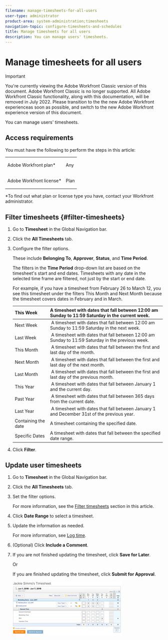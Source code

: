 ```yaml
---
filename: manage-timesheets-for-all-users
user-type: administrator
product-area: system-administration;timesheets
navigation-topic: configure-timesheets-and-schedules
title: Manage timesheets for all users
description: You can manage users' timesheets.
---
```


# Manage timesheets for all users

>[!IMPORTANT]
>
>You're currently viewing the Adobe Workfront Classic version of this document. Adobe Workfront Classic is no longer supported. All Adobe Workfront Classic functionality, along with this documentation, will be removed in July 2022. Please transition to the the new Adobe Workfront experienceas soon as possible, and switch to the new Adobe Workfront experience version of this document.

You can manage users' timesheets.

## Access requirements

You must have the following to perform the steps in this article:

<table> 
 <col> 
 <col> 
 <tbody> 
  <tr> 
   <td role="rowheader">Adobe Workfront plan*</td> 
   <td> <p>Any</p> </td> 
  </tr> 
  <tr> 
   <td role="rowheader">Adobe Workfront license*</td> 
   <td> <p>Plan </p> </td> 
  </tr> 
 </tbody> 
</table>

&#42;To find out what plan or license type you have, contact your Workfront administrator.

## Filter timesheets {#filter-timesheets}

1. Go to **Timesheet** in the Global Navigation bar.
1. Click the **All Timesheets** tab.
1. Configure the filter options.

   These include **Belonging To**, **Approver**, **Status**, and **Time Period**.

   The filters in the **Time Period** drop-down list are based on the timesheet's start and end dates. Timesheets with any date in the selected time frame are filtered, not just by the start or end date.

   For example, if you have a timesheet from February 26 to March 12, you see this timesheet under the filters This Month and Next Month because the timesheet covers dates in February and in March.

   | This Week |A timesheet with dates that fall between 12:00 am Sunday to 11:59 Saturday in the current week. |
   |---|---|
   | Next Week | &nbsp;A timesheet with dates that fall between 12:00 am Sunday to 11:59 Saturday in the next week.  |
   | Last Week | &nbsp;A timesheet with dates that fall between 12:00 am Sunday to 11:59 Saturday in the previous week.  |
   | This Month |&nbsp;A timesheet with dates that fall between the first and last day of the month. |
   | Next Month | &nbsp;A timesheet with dates that fall between the first and last day of the next month.  |
   | Last Month | &nbsp;A timesheet with dates that fall between the first and last day of the previous month.  |
   | This Year |&nbsp;A timesheet with dates that fall between January 1 and the current day. |
   | Past Year |&nbsp;A timesheet with dates that fall between 365 days from the current date. |
   | Last Year | &nbsp;A timesheet with dates that fall between January 1 and December 31st of the previous year.  |
   | Containing the date |A timesheet containing the specified date. |
   | Specific Dates |A timesheet with dates that fall between the specified date range. |

1. Click **Filter**.

## Update user timesheets

1. Go to **Timesheet** in the Global Navigation bar.
1. Click the **All Timesheets** tab.
1. Set the filter options.

   For more information, see the [Filter timesheets](#filter-timesheets) section in this article.

1. Click **Date Range** to select a timesheet.
1. Update the information as needed.

   For more information, see [Log time](../../../timesheets/create-and-manage-timesheets/log-time.md).

1. (Optional) Click **Include a Comment**.
1. If you are not finished updating the timesheet, click **Save for Later**.

   Or

   If you are finished updating the timesheet, click **Submit for Approval**.

   ![Jackie_Simms_Timesheet.png](assets/jackie-simms-timesheet-350x176.png)


